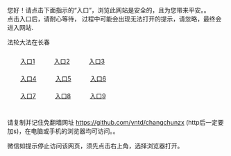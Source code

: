 您好！请点击下面指示的“入口”，浏览此网站是安全的，且为您带来平安。。 <br/>
点击入口后，请耐心等待， 过程中可能会出现无法打开的提示，请忽略，最终会进入网站. </br>

法轮大法在长春<br/>
<div style="padding:10px"><a style="margin:20px" target="_blank" href="https://d35gqrm0mk1o5r.cloudfront.net/2Qpsp?ctjqk" id="ccLink1" rel="nofollow">入口1</a> <a target="_blank" style="margin:20px" href="https://d26w9slvmnef8i.cloudfront.net/2Qpsp?nqpvvbhw" id="ccLink2" rel="nofollow">入口2</a> <a style="margin:20px" target="_blank" href="https://d2frolpw7d4hl6.cloudfront.net/2Qpsp?iizjr" id="ccLink3" rel="nofollow">入口3</a></div>

<div style="padding:10px" ><a style="margin:20px" target="_blank" href="https://d35gqrm0mk1o5r.cloudfront.net/2Qpsp?ctjqk" id="ccLink4" rel="nofollow">入口4</a> <a style="margin:20px" href="https://d26w9slvmnef8i.cloudfront.net/2Qpsp?nqpvvbhw" target="_blank" id="ccLink5" rel="nofollow">入口5</a> <a style="margin:20px" href="https://d2frolpw7d4hl6.cloudfront.net/2Qpsp?iizjr" target="_blank" id="ccLink6" rel="nofollow">入口6</a></div>

<div style="padding:10px"><a style="margin:20px" target="_blank" href="https://d35gqrm0mk1o5r.cloudfront.net/2Qpsp?ctjqk" id="ccLink7" rel="nofollow">入口7</a> <a style="margin:20px" href="https://d26w9slvmnef8i.cloudfront.net/2Qpsp?nqpvvbhw" target="_blank" id="ccLink8" rel="nofollow">入口8</a> <a style="margin:20px" target="_blank" href="https://d2frolpw7d4hl6.cloudfront.net/2Qpsp?iizjr" id="ccLink9" rel="nofollow">入口9</a></div>

<br/>



请复制并记住免翻墙网址 https://github.com/yntd/changchunzx (http后一定要加s)，在电脑或手机的浏览器均可访问。。<br/>

微信如提示停止访问该网页，须先点击右上角，选择浏览器打开。
